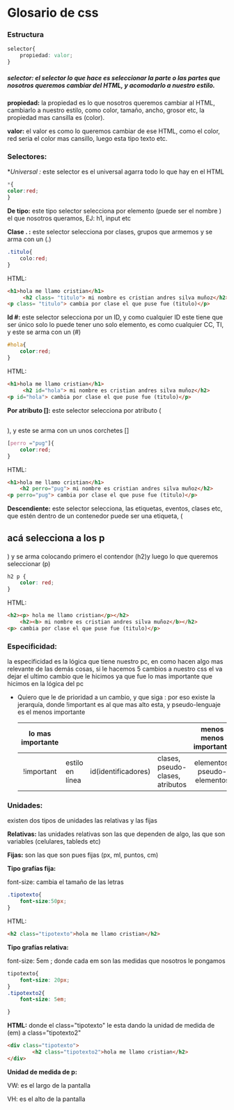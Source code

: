 # Glosario de css

### **Estructura** 

```css
selector{
    propiedad: valor;
}
```

##### **selector:** el selector lo que hace es seleccionar la parte o las partes que  nosotros queremos cambiar del HTML, y acomodarlo a nuestro estilo. 

**propiedad:** la propiedad es lo que nosotros queremos cambiar al HTML, cambiarlo a nuestro estilo, como color, tamaño, ancho, grosor etc, la propiedad mas cansilla es (color).

**valor:**  el valor es como lo queremos cambiar de ese HTML, como el color, red seria el color mas cansillo, luego esta tipo texto etc.

   

### Selectores:

**Universal *:** este selector es el universal agarra todo lo que hay en el HTML

```css
*{
color:red; 
}
```

**De tipo:** este tipo selector selecciona por elemento (puede ser el nombre ) el que nosotros queramos, EJ: h1, input etc

**Clase . :** este selector selecciona por clases, grupos que armemos y se arma con un (.)

```css
.titulo{
    colo:red;
}
```

  HTML:

```html
<h1>hola me llamo cristian</h1>
     <h2 class= "titulo"> mi nombre es cristian andres silva muñoz</h2>
<p class= "titulo"> cambia por clase el que puse fue (titulo)</p>
```

**Id #:** este selector selecciona por un ID, y como cualquier ID este tiene que ser único solo lo puede tener uno solo elemento, es como cualquier CC, TI, y este se arma con un (#)

```css
#hola{
    color:red;
}
```

 HTML:

```html
<h1>hola me llamo cristian</h1>
     <h2 id="hola"> mi nombre es cristian andres silva muñoz</h2>
<p id="hola"> cambia por clase el que puse fue (titulo)</p>
```

**Por atributo []:** este selector selecciona por atributo (<h2 perro= "pug"> </h2>),  y este se arma con un unos corchetes []

```css
[perro ="pug"]{
    color:red;
}
```

HTML:

```html
<h1>hola me llamo cristian</h1>
    <h2 perro="pug"> mi nombre es cristian andres silva muñoz</h2>
<p perro="pug"> cambia por clase el que puse fue (titulo)</p>
```

**Descendiente:** este selector selecciona, las etiquetas, eventos, clases etc, que estén dentro de un contenedor puede ser una etiqueta,  (<h2> <p> acá selecciona a los p  </p> </h2>) y se arma colocando primero el contendor (h2)y luego lo que queremos seleccionar (p) 

```css
h2 p {
    color: red;
}
```

HTML:

```html
<h2><p> hola me llamo cristian</p></h2>
    <h2><b> mi nombre es cristian andres silva muñoz</b></h2>
<p> cambia por clase el que puse fue (titulo)</p>
```

### **Especificidad:** 

la especificidad es la lógica que tiene nuestro pc, en como hacen algo mas relevante de las demás cosas, si le hacemos 5 cambios a nuestro css el va dejar el ultimo cambio que le hicimos ya que fue lo mas importante que hicimos en la lógica del pc

- Quiero que le de prioridad a un cambio, y que siga : por eso existe la jerarquía, donde !important es al que mas alto esta, y pseudo-lenguaje es el menos importante      

  | lo mas importante |                 |                     |                                  |   menos menos importante    |
  | :---------------: | --------------- | ------------------- | -------------------------------- | :-------------------------: |
  |    !important     | estilo en línea | id(identificadores) | clases, pseudo-clases, atributos | elementos, pseudo-elementos |

  

### **Unidades:**

existen dos tipos de unidades las relativas y las fijas  

**Relativas:** las unidades relativas son las que dependen de algo, las que son variables (celulares, tableds etc)

**Fijas:** son las que son pues fijas (px, ml, puntos, cm) 

**Tipo grafías fija:** 

font-size: cambia el tamaño de las letras 

```css
.tipotexto{
    font-size:50px;
}
```

HTML:

```html
<h2 class="tipotexto">hola me llamo cristian</h2>
```

 

**Tipo grafías relativa:** 

font-size: 5em ; donde cada em son las medidas que nosotros le pongamos 

```css
tipotexto{
    font-size: 20px;
}
.tipotexto2{
    font-size: 5em;

}
```

**HTML:** donde el  class="tipotexto" le esta dando la unidad de medida de (em) a class="tipotexto2" 

```html
<div class="tipotexto">
        <h2 class="tipotexto2">hola me llamo cristian</h2>
</div>
```

**Unidad de medida de p:** 

VW: es el largo de la pantalla

VH: es el alto de la pantalla 